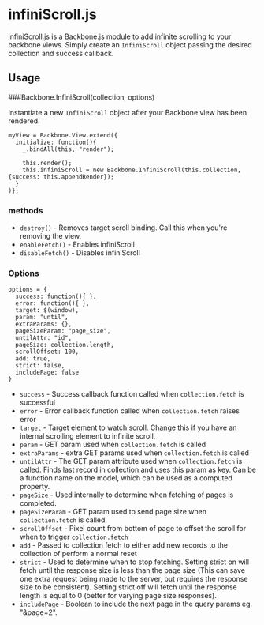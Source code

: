# infiniScroll.js

infiniScroll.js is a Backbone.js module to add infinite scrolling to your backbone views. Simply create an `InfiniScroll` object passing the desired collection and success callback.

## Usage
###Backbone.InfiniScroll(collection, options)

Instantiate a new `InfiniScroll` object after your Backbone view has been rendered.

    myView = Backbone.View.extend({
      initialize: function(){
        _.bindAll(this, "render");

        this.render();
        this.infiniScroll = new Backbone.InfiniScroll(this.collection, {success: this.appendRender});
      }
    )};

### methods

* `destroy()` - Removes target scroll binding. Call this when you're removing the view.
* `enableFetch()` - Enables infiniScroll
* `disableFetch()` - Disables infiniScroll

### Options
    options = {
      success: function(){ },
      error: function(){ },
      target: $(window),
      param: "until",
      extraParams: {},
      pageSizeParam: "page_size",
      untilAttr: "id",
      pageSize: collection.length,
      scrollOffset: 100,
      add: true,
      strict: false,
      includePage: false
    }

* `success` - Success callback function called when `collection.fetch` is successful
* `error` - Error callback function called when `collection.fetch` raises error
* `target` - Target element to watch scroll. Change this if you have an internal scrolling element to infinite scroll.
* `param` - GET param used when `collection.fetch` is called
* `extraParams` - extra GET params used when `collection.fetch` is called
* `untilAttr` - The GET param attribute used when `collection.fetch` is called. Finds last record in collection and uses this param as key. Can be a function name on the model, which can be used as a computed property.
* `pageSize` - Used internally to determine when fetching of pages is completed.
* `pageSizeParam` - GET param used to send page size when `collection.fetch` is called.
* `scrollOffset` - Pixel count from bottom of page to offset the scroll for when to trigger `collection.fetch`
* `add` - Passed to collection fetch to either add new records to the collection of perform a normal reset
* `strict` - Used to determine when to stop fetching. Setting strict on will fetch until the response size is less than the page size (This can save one extra request being made to the server, but requires the response size to be consistent). Setting strict off will fetch until the response length is equal to 0 (better for varying page size responses).
* `includePage` - Boolean to include the next page in the query params eg. "&page=2".
